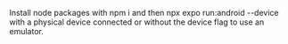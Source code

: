 Install node packages with npm i and then npx expo run:android --device with a physical device connected or without the device flag to use an emulator.
